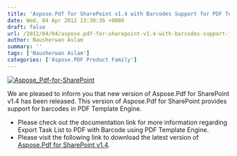 ```yaml
---
title: 'Aspose.Pdf for SharePoint v1.4 with Barcodes Support for PDF Template Engine'
date: Wed, 04 Apr 2012 13:30:36 +0000
draft: false
url: /2012/04/04/aspose.pdf-for-sharepoint-v1.4-with-barcodes-support-for-pdf-template-engine/
author: Nausherwan Aslam
summary: ''
tags: ['Nausherwan Aslam']
categories: ['Aspose.PDF Product Family']
---
```


[![][1]](https://blog.aspose.com/wp-content/uploads/sites/2/2012/03/Aspose_Pdf-for-SharePoint1.png)

We are pleased to inform you that new version of Aspose.Pdf for SharePoint v1.4 has been released. This version of Aspose.Pdf for SharePoint provides support for barcodes in PDF Template Engine.

*   Please check out the documentation link for more information regarding Export Task List to PDF with Barcode using PDF Template Engine.
*   Please visit the following link to download the latest version of [Aspose.Pdf for SharePoint v1.4][2].




[1]: https://blog.aspose.com/wp-content/uploads/sites/2/2012/03/Aspose_Pdf-for-SharePoint1.png "Aspose_Pdf-for-SharePoint"
[2]: http://www.aspose.com/community/files/73/sharepoint-components/aspose.pdf-for-sharepoint/entry373319.aspx




